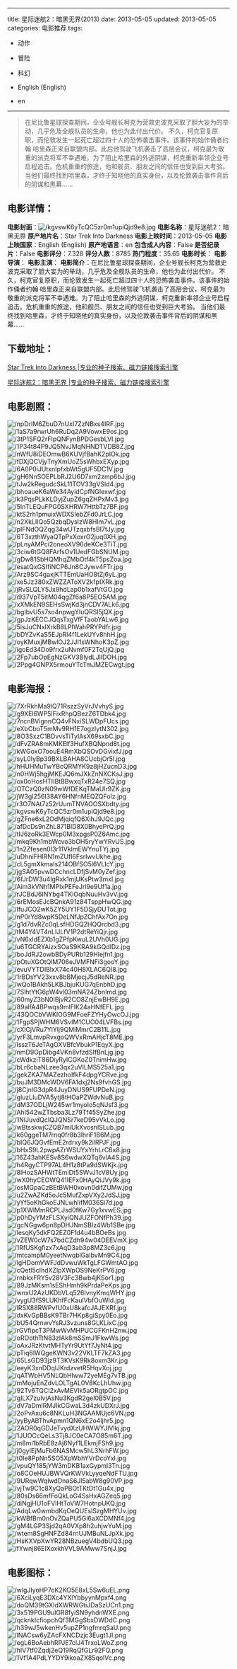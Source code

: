 
---
title: 星际迷航2：暗黑无界(2013)
date: 2013-05-05
updated: 2013-05-05
categories: 电影推荐
tags:
- 动作
- 冒险
- 科幻

- English (English)
- en
---


> 在尼比鲁星球探查期间，企业号舰长柯克为营救史波克采取了胆大妄为的举动，几乎危及全舰队员的生命，他也为此付出代价。 不久，柯克官复原职，而伦敦发生一起死亡超过四十人的恐怖袭击事件。该事件的始作俑者约翰·哈里森正来自联盟内部。此后他驾驶飞机袭击了高层会议，柯克最为敬重的派克将军不幸遇难。为了阻止哈里森的外逃阴谋，柯克重新率领企业号启程追击。危机重重的旅途，他和舰员、朋友之间的信任也受到巨大考验。  当他们最终找到哈里森，才终于知晓他的真实身份，以及伦敦袭击事件背后的阴谋和黑幕……

## **电影详情**：

**电影封面**：<img src="https://image.tmdb.org/t/p/w200/kgvswK6yTcQC5zr0m1upiQjd9e8.jpg" alt="/kgvswK6yTcQC5zr0m1upiQjd9e8.jpg" title="/kgvswK6yTcQC5zr0m1upiQjd9e8.jpg">
**电影名称**：星际迷航2：暗黑无界
**原产地片名**：Star Trek Into Darkness
**电影上映时间**：2013-05-05
**电影上映国家**：English (English)
**原产地语言**：en
**包含成人内容**：False
**是否纪录片**：False
**电影评分**：7.328
**评分人数**：8785
**热门程度**：35.65
**电影时长**：
**电影导演**：
**电影主演**：
**电影简介**：在尼比鲁星球探查期间，企业号舰长柯克为营救史波克采取了胆大妄为的举动，几乎危及全舰队员的生命，他也为此付出代价。 不久，柯克官复原职，而伦敦发生一起死亡超过四十人的恐怖袭击事件。该事件的始作俑者约翰·哈里森正来自联盟内部。此后他驾驶飞机袭击了高层会议，柯克最为敬重的派克将军不幸遇难。为了阻止哈里森的外逃阴谋，柯克重新率领企业号启程追击。危机重重的旅途，他和舰员、朋友之间的信任也受到巨大考验。  当他们最终找到哈里森，才终于知晓他的真实身份，以及伦敦袭击事件背后的阴谋和黑幕……

## **下载地址**：
[Star Trek Into Darkness |专业的种子搜索、磁力链接搜索引擎](https://movie.amd794.com:2083/?search=Star%20Trek%20Into%20Darkness&ordering=&mode=match_phrase&page_size=10&page=1)

[星际迷航2：暗黑无界 |专业的种子搜索、磁力链接搜索引擎](https://movie.amd794.com:2083/?search=%E6%98%9F%E9%99%85%E8%BF%B7%E8%88%AA2%EF%BC%9A%E6%9A%97%E9%BB%91%E6%97%A0%E7%95%8C&ordering=&mode=match_phrase&page_size=10&page=1)
 

## **电影剧照**：
<img src="https://image.tmdb.org/t/p/original/npDrIM6ZbuD7nUxI7ZzNBxs4IRF.jpg" alt="/npDrIM6ZbuD7nUxI7ZzNBxs4IRF.jpg" title="/npDrIM6ZbuD7nUxI7ZzNBxs4IRF.jpg"><img src="https://image.tmdb.org/t/p/original/1aS7a9rwrUh6RuDq2A9VowxE9os.jpg" alt="/1aS7a9rwrUh6RuDq2A9VowxE9os.jpg" title="/1aS7a9rwrUh6RuDq2A9VowxE9os.jpg"><img src="https://image.tmdb.org/t/p/original/3tP1SFQ2rFIpQNFynBPDGesbLVI.jpg" alt="/3tP1SFQ2rFIpQNFynBPDGesbLVI.jpg" title="/3tP1SFQ2rFIpQNFynBPDGesbLVI.jpg"><img src="https://image.tmdb.org/t/p/original/1P34t84P9JQ5NvJMqNHNDTVDB8Z.jpg" alt="/1P34t84P9JQ5NvJMqNHNDTVDB8Z.jpg" title="/1P34t84P9JQ5NvJMqNHNDTVDB8Z.jpg"><img src="https://image.tmdb.org/t/p/original/nWfU8iDEOmwB6KUVjfBahK2pIOk.jpg" alt="/nWfU8iDEOmwB6KUVjfBahK2pIOk.jpg" title="/nWfU8iDEOmwB6KUVjfBahK2pIOk.jpg"><img src="https://image.tmdb.org/t/p/original/fDXjQCVjyTnyXmUoZ5sWhbxEXyp.jpg" alt="/fDXjQCVjyTnyXmUoZ5sWhbxEXyp.jpg" title="/fDXjQCVjyTnyXmUoZ5sWhbxEXyp.jpg"><img src="https://image.tmdb.org/t/p/original/6A0P0iJUtxnIpfxbWt5gUF5DC1V.jpg" alt="/6A0P0iJUtxnIpfxbWt5gUF5DC1V.jpg" title="/6A0P0iJUtxnIpfxbWt5gUF5DC1V.jpg"><img src="https://image.tmdb.org/t/p/original/gH6NnSOEPLbRJ2U6D7xm2zmp6bJ.jpg" alt="/gH6NnSOEPLbRJ2U6D7xm2zmp6bJ.jpg" title="/gH6NnSOEPLbRJ2U6D7xm2zmp6bJ.jpg"><img src="https://image.tmdb.org/t/p/original/tJw2kRegudcSkL11TOV33gVSld4.jpg" alt="/tJw2kRegudcSkL11TOV33gVSld4.jpg" title="/tJw2kRegudcSkL11TOV33gVSld4.jpg"><img src="https://image.tmdb.org/t/p/original/bhoaueK6aWe34AyidCpfNGIexwf.jpg" alt="/bhoaueK6aWe34AyidCpfNGIexwf.jpg" title="/bhoaueK6aWe34AyidCpfNGIexwf.jpg"><img src="https://image.tmdb.org/t/p/original/k3PqsPLkKLDyjZupZ6gqZHPxMv3.jpg" alt="/k3PqsPLkKLDyjZupZ6gqZHPxMv3.jpg" title="/k3PqsPLkKLDyjZupZ6gqZHPxMv3.jpg"><img src="https://image.tmdb.org/t/p/original/5InTLEQuFPG0SXHRW7HttbTz7BF.jpg" alt="/5InTLEQuFPG0SXHRW7HttbTz7BF.jpg" title="/5InTLEQuFPG0SXHRW7HttbTz7BF.jpg"><img src="https://image.tmdb.org/t/p/original/ktS2rh1pmuixWDXSIebZFd0JrLC.jpg" alt="/ktS2rh1pmuixWDXSIebZFd0JrLC.jpg" title="/ktS2rh1pmuixWDXSIebZFd0JrLC.jpg"><img src="https://image.tmdb.org/t/p/original/n2XkLIIQo5QzbqDyslzW8HIm7vL.jpg" alt="/n2XkLIIQo5QzbqDyslzW8HIm7vL.jpg" title="/n2XkLIIQo5QzbqDyslzW8HIm7vL.jpg"><img src="https://image.tmdb.org/t/p/original/pIFNdOQZqg34wUTzqxbfsBI7tJy.jpg" alt="/pIFNdOQZqg34wUTzqxbfsBI7tJy.jpg" title="/pIFNdOQZqg34wUTzqxbfsBI7tJy.jpg"><img src="https://image.tmdb.org/t/p/original/6T3xzthWyaQTpPxXoxrG2juq0XH.jpg" alt="/6T3xzthWyaQTpPxXoxrG2juq0XH.jpg" title="/6T3xzthWyaQTpPxXoxrG2juq0XH.jpg"><img src="https://image.tmdb.org/t/p/original/pLnyAMPci2oneoXV96deKCe3TiT.jpg" alt="/pLnyAMPci2oneoXV96deKCe3TiT.jpg" title="/pLnyAMPci2oneoXV96deKCe3TiT.jpg"><img src="https://image.tmdb.org/t/p/original/3ciw6tGQ8FArfsOv1UedFGbSNUM.jpg" alt="/3ciw6tGQ8FArfsOv1UedFGbSNUM.jpg" title="/3ciw6tGQ8FArfsOv1UedFGbSNUM.jpg"><img src="https://image.tmdb.org/t/p/original/gDw81SbHQMhqZMbOtf4kT5psZoa.jpg" alt="/gDw81SbHQMhqZMbOtf4kT5psZoa.jpg" title="/gDw81SbHQMhqZMbOtf4kT5psZoa.jpg"><img src="https://image.tmdb.org/t/p/original/esatQxGSIfiNCP6Jn8CJywv4FTr.jpg" alt="/esatQxGSIfiNCP6Jn8CJywv4FTr.jpg" title="/esatQxGSIfiNCP6Jn8CJywv4FTr.jpg"><img src="https://image.tmdb.org/t/p/original/Arz9SC4gaxjKTTEmUaHO8tZj6yL.jpg" alt="/Arz9SC4gaxjKTTEmUaHO8tZj6yL.jpg" title="/Arz9SC4gaxjKTTEmUaHO8tZj6yL.jpg"><img src="https://image.tmdb.org/t/p/original/xe5Jz380xZWZZAToXV2k1pIXRk.jpg" alt="/xe5Jz380xZWZZAToXV2k1pIXRk.jpg" title="/xe5Jz380xZWZZAToXV2k1pIXRk.jpg"><img src="https://image.tmdb.org/t/p/original/jRvSLQLY5Jx9hdLap0b1xafVtGO.jpg" alt="/jRvSLQLY5Jx9hdLap0b1xafVtGO.jpg" title="/jRvSLQLY5Jx9hdLap0b1xafVtGO.jpg"><img src="https://image.tmdb.org/t/p/original/i937VpT5itM04qgZf6a8P5EO5AM.jpg" alt="/i937VpT5itM04qgZf6a8P5EO5AM.jpg" title="/i937VpT5itM04qgZf6a8P5EO5AM.jpg"><img src="https://image.tmdb.org/t/p/original/xXMkEN9SEHsSwjKd3jnCDV7ALk6.jpg" alt="/xXMkEN9SEHsSwjKd3jnCDV7ALk6.jpg" title="/xXMkEN9SEHsSwjKd3jnCDV7ALk6.jpg"><img src="https://image.tmdb.org/t/p/original/bgIbvU5s7so4npwgYIuQRSl5jQX.jpg" alt="/bgIbvU5s7so4npwgYIuQRSl5jQX.jpg" title="/bgIbvU5s7so4npwgYIuQRSl5jQX.jpg"><img src="https://image.tmdb.org/t/p/original/gpJzKECCJQqsTxgVfFTaobYALw6.jpg" alt="/gpJzKECCJQqsTxgVfFTaobYALw6.jpg" title="/gpJzKECCJQqsTxgVfFTaobYALw6.jpg"><img src="https://image.tmdb.org/t/p/original/5isJuCNxlXrkB8LPIWahPRYPdfr.jpg" alt="/5isJuCNxlXrkB8LPIWahPRYPdfr.jpg" title="/5isJuCNxlXrkB8LPIWahPRYPdfr.jpg"><img src="https://image.tmdb.org/t/p/original/bDYZvKaS5EJpRl4f1LekUYv8hhH.jpg" alt="/bDYZvKaS5EJpRl4f1LekUYv8hhH.jpg" title="/bDYZvKaS5EJpRl4f1LekUYv8hhH.jpg"><img src="https://image.tmdb.org/t/p/original/oyKMuxjMBwlOJ2JJI1sWNhoK3pZ.jpg" alt="/oyKMuxjMBwlOJ2JJI1sWNhoK3pZ.jpg" title="/oyKMuxjMBwlOJ2JJI1sWNhoK3pZ.jpg"><img src="https://image.tmdb.org/t/p/original/igoEd34Do9frx2uNvmf0F2TqUjQ.jpg" alt="/igoEd34Do9frx2uNvmf0F2TqUjQ.jpg" title="/igoEd34Do9frx2uNvmf0F2TqUjQ.jpg"><img src="https://image.tmdb.org/t/p/original/2Fp7ubOpEgNzGKV3BlydLJlIDOH.jpg" alt="/2Fp7ubOpEgNzGKV3BlydLJlIDOH.jpg" title="/2Fp7ubOpEgNzGKV3BlydLJlIDOH.jpg"><img src="https://image.tmdb.org/t/p/original/2Ppg4GNPX5rmouYTcTmJMZECwgt.jpg" alt="/2Ppg4GNPX5rmouYTcTmJMZECwgt.jpg" title="/2Ppg4GNPX5rmouYTcTmJMZECwgt.jpg">

## **电影海报**：
<img src="https://image.tmdb.org/t/p/original/7XrRkhMa9lQ71RszzSyVrJVvhyS.jpg" alt="/7XrRkhMa9lQ71RszzSyVrJVvhyS.jpg" title="/7XrRkhMa9lQ71RszzSyVrJVvhyS.jpg"><img src="https://image.tmdb.org/t/p/original/g9XEl6WP5IFixRhpQBezZ6TDbk4.jpg" alt="/g9XEl6WP5IFixRhpQBezZ6TDbk4.jpg" title="/g9XEl6WP5IFixRhpQBezZ6TDbk4.jpg"><img src="https://image.tmdb.org/t/p/original/7ncnBVignnCQ4vFNxiSLWDpFUcs.jpg" alt="/7ncnBVignnCQ4vFNxiSLWDpFUcs.jpg" title="/7ncnBVignnCQ4vFNxiSLWDpFUcs.jpg"><img src="https://image.tmdb.org/t/p/original/eXbCboT5mMv9RH1E7ogzIytN302.jpg" alt="/eXbCboT5mMv9RH1E7ogzIytN302.jpg" title="/eXbCboT5mMv9RH1E7ogzIytN302.jpg"><img src="https://image.tmdb.org/t/p/original/8O3SxzC1BDvvsTiTylAsX69sxbC.jpg" alt="/8O3SxzC1BDvvsTiTylAsX69sxbC.jpg" title="/8O3SxzC1BDvvsTiTylAsX69sxbC.jpg"><img src="https://image.tmdb.org/t/p/original/dFvZRA8mKMKElf3HufXBQNpnd8t.jpg" alt="/dFvZRA8mKMKElf3HufXBQNpnd8t.jpg" title="/dFvZRA8mKMKElf3HufXBQNpnd8t.jpg"><img src="https://image.tmdb.org/t/p/original/kWGoxO7oouE4RmXbQSOvDGvixfJ.jpg" alt="/kWGoxO7oouE4RmXbQSOvDGvixfJ.jpg" title="/kWGoxO7oouE4RmXbQSOvDGvixfJ.jpg"><img src="https://image.tmdb.org/t/p/original/syL0IyBp39BXLBAHA8CUcbjOr5I.jpg" alt="/syL0IyBp39BXLBAHA8CUcbjOr5I.jpg" title="/syL0IyBp39BXLBAHA8CUcbjOr5I.jpg"><img src="https://image.tmdb.org/t/p/original/hHUHMuTwYBcQRMYK9z8jHZucnD3.jpg" alt="/hHUHMuTwYBcQRMYK9z8jHZucnD3.jpg" title="/hHUHMuTwYBcQRMYK9z8jHZucnD3.jpg"><img src="https://image.tmdb.org/t/p/original/n0HWj5hgjMKEJQ6mJXkZnNXCKsJ.jpg" alt="/n0HWj5hgjMKEJQ6mJXkZnNXCKsJ.jpg" title="/n0HWj5hgjMKEJQ6mJXkZnNXCKsJ.jpg"><img src="https://image.tmdb.org/t/p/original/ox0oHosHTIIBtBBwxqTxR24e7SQ.jpg" alt="/ox0oHosHTIIBtBBwxqTxR24e7SQ.jpg" title="/ox0oHosHTIIBtBBwxqTxR24e7SQ.jpg"><img src="https://image.tmdb.org/t/p/original/OTCzQ0zN09wWfDEKqTMaUlr9ZK.jpg" alt="/OTCzQ0zN09wWfDEKqTMaUlr9ZK.jpg" title="/OTCzQ0zN09wWfDEKqTMaUlr9ZK.jpg"><img src="https://image.tmdb.org/t/p/original/jW3gI256l38AY6HNfnMEQZQFoIz.jpg" alt="/jW3gI256l38AY6HNfnMEQZQFoIz.jpg" title="/jW3gI256l38AY6HNfnMEQZQFoIz.jpg"><img src="https://image.tmdb.org/t/p/original/r3O7NAt7z52rUumTNVAOOSXbdty.jpg" alt="/r3O7NAt7z52rUumTNVAOOSXbdty.jpg" title="/r3O7NAt7z52rUumTNVAOOSXbdty.jpg"><img src="https://image.tmdb.org/t/p/original/kgvswK6yTcQC5zr0m1upiQjd9e8.jpg" alt="/kgvswK6yTcQC5zr0m1upiQjd9e8.jpg" title="/kgvswK6yTcQC5zr0m1upiQjd9e8.jpg"><img src="https://image.tmdb.org/t/p/original/gZFne6xL2OdMjqiqfQ6XihJ9JQc.jpg" alt="/gZFne6xL2OdMjqiqfQ6XihJ9JQc.jpg" title="/gZFne6xL2OdMjqiqfQ6XihJ9JQc.jpg"><img src="https://image.tmdb.org/t/p/original/afDcDs9nZhL871BID8X0BhyePrQ.jpg" alt="/afDcDs9nZhL871BID8X0BhyePrQ.jpg" title="/afDcDs9nZhL871BID8X0BhyePrQ.jpg"><img src="https://image.tmdb.org/t/p/original/tIJ6zoRk3EWcp0M3xpgsP0Z6Amc.jpg" alt="/tIJ6zoRk3EWcp0M3xpgsP0Z6Amc.jpg" title="/tIJ6zoRk3EWcp0M3xpgsP0Z6Amc.jpg"><img src="https://image.tmdb.org/t/p/original/mkq9Kh1mbWcvo3bOH5ryYwYRvUS.jpg" alt="/mkq9Kh1mbWcvo3bOH5ryYwYRvUS.jpg" title="/mkq9Kh1mbWcvo3bOH5ryYwYRvUS.jpg"><img src="https://image.tmdb.org/t/p/original/1n2Zfesen0I3r11VklmEWYnuTYj.jpg" alt="/1n2Zfesen0I3r11VklmEWYnuTYj.jpg" title="/1n2Zfesen0I3r11VklmEWYnuTYj.jpg"><img src="https://image.tmdb.org/t/p/original/uDhniFHIRN1mZUfl6FsrlwvUkhe.jpg" alt="/uDhniFHIRN1mZUfl6FsrlwvUkhe.jpg" title="/uDhniFHIRN1mZUfl6FsrlwvUkhe.jpg"><img src="https://image.tmdb.org/t/p/original/cL5gmXkmaIs214OBfSO5l6VLIcY.jpg" alt="/cL5gmXkmaIs214OBfSO5l6VLIcY.jpg" title="/cL5gmXkmaIs214OBfSO5l6VLIcY.jpg"><img src="https://image.tmdb.org/t/p/original/jgSA05pvwDCchncLDfjSvM0yZef.jpg" alt="/jgSA05pvwDCchncLDfjSvM0yZef.jpg" title="/jgSA05pvwDCchncLDfjSvM0yZef.jpg"><img src="https://image.tmdb.org/t/p/original/6fJrDW3u4lgRxk1mjUKsPtw3mxl.jpg" alt="/6fJrDW3u4lgRxk1mjUKsPtw3mxl.jpg" title="/6fJrDW3u4lgRxk1mjUKsPtw3mxl.jpg"><img src="https://image.tmdb.org/t/p/original/Aim3kVNh1MPIxPEFeJrl9e9Uf1a.jpg" alt="/Aim3kVNh1MPIxPEFeJrl9e9Uf1a.jpg" title="/Aim3kVNh1MPIxPEFeJrl9e9Uf1a.jpg"><img src="https://image.tmdb.org/t/p/original/rJCBdJ6INYbg4TKiOqbNuuHv3vV.jpg" alt="/rJCBdJ6INYbg4TKiOqbNuuHv3vV.jpg" title="/rJCBdJ6INYbg4TKiOqbNuuHv3vV.jpg"><img src="https://image.tmdb.org/t/p/original/6rEMosEJcBQnkA91z84TsppHwQG.jpg" alt="/6rEMosEJcBQnkA91z84TsppHwQG.jpg" title="/6rEMosEJcBQnkA91z84TsppHwQG.jpg"><img src="https://image.tmdb.org/t/p/original/lfuJCO2wK5ZY5UY1F5DSjyDUTot.jpg" alt="/lfuJCO2wK5ZY5UY1F5DSjyDUTot.jpg" title="/lfuJCO2wK5ZY5UY1F5DSjyDUTot.jpg"><img src="https://image.tmdb.org/t/p/original/nP0rYd8wpK5DeLNfJpZChfAx7On.jpg" alt="/nP0rYd8wpK5DeLNfJpZChfAx7On.jpg" title="/nP0rYd8wpK5DeLNfJpZChfAx7On.jpg"><img src="https://image.tmdb.org/t/p/original/g1d7dvRZc0qLsfHDGQ2HQQrcbd3.jpg" alt="/g1d7dvRZc0qLsfHDGQ2HQQrcbd3.jpg" title="/g1d7dvRZc0qLsfHDGQ2HQQrcbd3.jpg"><img src="https://image.tmdb.org/t/p/original/tM4Y4VT4nLIJLfV1P2dtReYiQjr.jpg" alt="/tM4Y4VT4nLIJLfV1P2dtReYiQjr.jpg" title="/tM4Y4VT4nLIJLfV1P2dtReYiQjr.jpg"><img src="https://image.tmdb.org/t/p/original/vN6xldEZXb1gZPfpKwuL2UVh0UG.jpg" alt="/vN6xldEZXb1gZPfpKwuL2UVh0UG.jpg" title="/vN6xldEZXb1gZPfpKwuL2UVh0UG.jpg"><img src="https://image.tmdb.org/t/p/original/u6TGCRYAizxSOaS9KRA9kGQdlDz.jpg" alt="/u6TGCRYAizxSOaS9KRA9kGQdlDz.jpg" title="/u6TGCRYAizxSOaS9KRA9kGQdlDz.jpg"><img src="https://image.tmdb.org/t/p/original/boJdRJ2owbBDyPURb129Hlejfn1.jpg" alt="/boJdRJ2owbBDyPURb129Hlejfn1.jpg" title="/boJdRJ2owbBDyPURb129Hlejfn1.jpg"><img src="https://image.tmdb.org/t/p/original/pOtuXGOtQlM706eJVMFNFi3gooY.jpg" alt="/pOtuXGOtQlM706eJVMFNFi3gooY.jpg" title="/pOtuXGOtQlM706eJVMFNFi3gooY.jpg"><img src="https://image.tmdb.org/t/p/original/evuVYTDIBlxX74c40H8XLAC6QI8.jpg" alt="/evuVYTDIBlxX74c40H8XLAC6QI8.jpg" title="/evuVYTDIBlxX74c40H8XLAC6QI8.jpg"><img src="https://image.tmdb.org/t/p/original/1rBDsYV23xxv8bBMjecjJ5dReNR.jpg" alt="/1rBDsYV23xxv8bBMjecjJ5dReNR.jpg" title="/1rBDsYV23xxv8bBMjecjJ5dReNR.jpg"><img src="https://image.tmdb.org/t/p/original/wQo1BAkh5LKBJbjuKUG7qEnbhD.jpg" alt="/wQo1BAkh5LKBJbjuKUG7qEnbhD.jpg" title="/wQo1BAkh5LKBJbjuKUG7qEnbhD.jpg"><img src="https://image.tmdb.org/t/p/original/7SlhtYtG6pW4vl03mNA24ZbnImd.jpg" alt="/7SlhtYtG6pW4vl03mNA24ZbnImd.jpg" title="/7SlhtYtG6pW4vl03mNA24ZbnImd.jpg"><img src="https://image.tmdb.org/t/p/original/60myZ3bN0IBjvR2CO8ZnjEwBH9E.jpg" alt="/60myZ3bN0IBjvR2CO8ZnjEwBH9E.jpg" title="/60myZ3bN0IBjvR2CO8ZnjEwBH9E.jpg"><img src="https://image.tmdb.org/t/p/original/89alfA4BPwqs9mlFlK24aHNfEFL.jpg" alt="/89alfA4BPwqs9mlFlK24aHNfEFL.jpg" title="/89alfA4BPwqs9mlFlK24aHNfEFL.jpg"><img src="https://image.tmdb.org/t/p/original/43QOCbVWKlOG9MFoeFZYHyOwcOJ.jpg" alt="/43QOCbVWKlOG9MFoeFZYHyOwcOJ.jpg" title="/43QOCbVWKlOG9MFoeFZYHyOwcOJ.jpg"><img src="https://image.tmdb.org/t/p/original/1FgpSPjWHM6VSvIM1CUO04LVFBs.jpg" alt="/1FgpSPjWHM6VSvIM1CUO04LVFBs.jpg" title="/1FgpSPjWHM6VSvIM1CUO04LVFBs.jpg"><img src="https://image.tmdb.org/t/p/original/cXlCjVRu7YlYlj9QMlMmrC2B11L.jpg" alt="/cXlCjVRu7YlYlj9QMlMmrC2B11L.jpg" title="/cXlCjVRu7YlYlj9QMlMmrC2B11L.jpg"><img src="https://image.tmdb.org/t/p/original/yrF3LmvpRvxgoQWVxRmAHjcT8ME.jpg" alt="/yrF3LmvpRvxgoQWVxRmAHjcT8ME.jpg" title="/yrF3LmvpRvxgoQWVxRmAHjcT8ME.jpg"><img src="https://image.tmdb.org/t/p/original/lsszT6JeTAgOXVBfcVbukP1EqyX.jpg" alt="/lsszT6JeTAgOXVBfcVbukP1EqyX.jpg" title="/lsszT6JeTAgOXVBfcVbukP1EqyX.jpg"><img src="https://image.tmdb.org/t/p/original/nmD9OpDibg4VKn8vfzdSIfBnLjg.jpg" alt="/nmD9OpDibg4VKn8vfzdSIfBnLjg.jpg" title="/nmD9OpDibg4VKn8vfzdSIfBnLjg.jpg"><img src="https://image.tmdb.org/t/p/original/cWdkziT86DiyRyICGKoZ0TnimHw.jpg" alt="/cWdkziT86DiyRyICGKoZ0TnimHw.jpg" title="/cWdkziT86DiyRyICGKoZ0TnimHw.jpg"><img src="https://image.tmdb.org/t/p/original/bLr6cbaNLzee3qx2uVILMS525a1.jpg" alt="/bLr6cbaNLzee3qx2uVILMS525a1.jpg" title="/bLr6cbaNLzee3qx2uVILMS525a1.jpg"><img src="https://image.tmdb.org/t/p/original/gekZKA7MAZezhoIfkF4dpgYCRve.jpg" alt="/gekZKA7MAZezhoIfkF4dpgYCRve.jpg" title="/gekZKA7MAZezhoIfkF4dpgYCRve.jpg"><img src="https://image.tmdb.org/t/p/original/buJM3DMcWDV6FA1dxj2Ns9fvhGS.jpg" alt="/buJM3DMcWDV6FA1dxj2Ns9fvhGS.jpg" title="/buJM3DMcWDV6FA1dxj2Ns9fvhGS.jpg"><img src="https://image.tmdb.org/t/p/original/j8CjnlG3dpR4JuyDNUS9FUPDeN.jpg" alt="/j8CjnlG3dpR4JuyDNUS9FUPDeN.jpg" title="/j8CjnlG3dpR4JuyDNUS9FUPDeN.jpg"><img src="https://image.tmdb.org/t/p/original/gluzLIuDVA5ytj8tHOaPZWdvNuB.jpg" alt="/gluzLIuDVA5ytj8tHOaPZWdvNuB.jpg" title="/gluzLIuDVA5ytj8tHOaPZWdvNuB.jpg"><img src="https://image.tmdb.org/t/p/original/dM37ODLjW245wr1myoIo5qNJsf3.jpg" alt="/dM37ODLjW245wr1myoIo5qNJsf3.jpg" title="/dM37ODLjW245wr1myoIo5qNJsf3.jpg"><img src="https://image.tmdb.org/t/p/original/Ahl542wZTbsba3Lz79Tf45SyZhe.jpg" alt="/Ahl542wZTbsba3Lz79Tf45SyZhe.jpg" title="/Ahl542wZTbsba3Lz79Tf45SyZhe.jpg"><img src="https://image.tmdb.org/t/p/original/1NlJuvdQcIQJQNSr7keD95vVkLo.jpg" alt="/1NlJuvdQcIQJQNSr7keD95vVkLo.jpg" title="/1NlJuvdQcIQJQNSr7keD95vVkLo.jpg"><img src="https://image.tmdb.org/t/p/original/wBtsskwjCZQB7miUkXvosnlSLub.jpg" alt="/wBtsskwjCZQB7miUkXvosnlSLub.jpg" title="/wBtsskwjCZQB7miUkXvosnlSLub.jpg"><img src="https://image.tmdb.org/t/p/original/k60ggeTM7rnq0fr8b3lhriF1B6M.jpg" alt="/k60ggeTM7rnq0fr8b3lhriF1B6M.jpg" title="/k60ggeTM7rnq0fr8b3lhriF1B6M.jpg"><img src="https://image.tmdb.org/t/p/original/bIQ6JQGvfEmE2rdrxy9k2ilRPJF.jpg" alt="/bIQ6JQGvfEmE2rdrxy9k2ilRPJF.jpg" title="/bIQ6JQGvfEmE2rdrxy9k2ilRPJF.jpg"><img src="https://image.tmdb.org/t/p/original/bHxS9L2pwpAZrWSUYxYrhLrC6x8.jpg" alt="/bHxS9L2pwpAZrWSUYxYrhLrC6x8.jpg" title="/bHxS9L2pwpAZrWSUYxYrhLrC6x8.jpg"><img src="https://image.tmdb.org/t/p/original/16Z43ahKESv8S6wdwXQTq6vlA4S.jpg" alt="/16Z43ahKESv8S6wdwXQTq6vlA4S.jpg" title="/16Z43ahKESv8S6wdwXQTq6vlA4S.jpg"><img src="https://image.tmdb.org/t/p/original/h4RgyCTP97AL4H1z8tPa9dSWKjk.jpg" alt="/h4RgyCTP97AL4H1z8tPa9dSWKjk.jpg" title="/h4RgyCTP97AL4H1z8tPa9dSWKjk.jpg"><img src="https://image.tmdb.org/t/p/original/8lHozSAHWtTEmiDt5SWvJ1cV8Uy.jpg" alt="/8lHozSAHWtTEmiDt5SWvJ1cV8Uy.jpg" title="/8lHozSAHWtTEmiDt5SWvJ1cV8Uy.jpg"><img src="https://image.tmdb.org/t/p/original/wX0hyCEOWQ41IEFx0HAyQiJVy9k.jpg" alt="/wX0hyCEOWQ41IEFx0HAyQiJVy9k.jpg" title="/wX0hyCEOWQ41IEFx0HAyQiJVy9k.jpg"><img src="https://image.tmdb.org/t/p/original/osMGpaCzBEtBWH0xovn0difZUMw.jpg" alt="/osMGpaCzBEtBWH0xovn0difZUMw.jpg" title="/osMGpaCzBEtBWH0xovn0difZUMw.jpg"><img src="https://image.tmdb.org/t/p/original/u2ZwAZKd5oJc5MufZxpVXy2JdSJ.jpg" alt="/u2ZwAZKd5oJc5MufZxpVXy2JdSJ.jpg" title="/u2ZwAZKd5oJc5MufZxpVXy2JdSJ.jpg"><img src="https://image.tmdb.org/t/p/original/yYf5oKhGkoEJNLwhIifM036Si7d.jpg" alt="/yYf5oKhGkoEJNLwhIifM036Si7d.jpg" title="/yYf5oKhGkoEJNLwhIifM036Si7d.jpg"><img src="https://image.tmdb.org/t/p/original/p1XWlMmRCPLJsd0fKw7Gy1xvwES.jpg" alt="/p1XWlMmRCPLJsd0fKw7Gy1xvwES.jpg" title="/p1XWlMmRCPLJsd0fKw7Gy1xvwES.jpg"><img src="https://image.tmdb.org/t/p/original/p0hDyYMzFLSXyiQNJUZFONfPh39.jpg" alt="/p0hDyYMzFLSXyiQNJUZFONfPh39.jpg" title="/p0hDyYMzFLSXyiQNJUZFONfPh39.jpg"><img src="https://image.tmdb.org/t/p/original/gcNGgw6pn8pDHJNmSBIz4Wb1SBe.jpg" alt="/gcNGgw6pn8pDHJNmSBIz4Wb1SBe.jpg" title="/gcNGgw6pn8pDHJNmSBIz4Wb1SBe.jpg"><img src="https://image.tmdb.org/t/p/original/lesqKy5dkFQ2EZ0Ffd4u4bBOeBs.jpg" alt="/lesqKy5dkFQ2EZ0Ffd4u4bBOeBs.jpg" title="/lesqKy5dkFQ2EZ0Ffd4u4bBOeBs.jpg"><img src="https://image.tmdb.org/t/p/original/vZEW0cW7s7bdCZdh94w04DEEVmX.jpg" alt="/vZEW0cW7s7bdCZdh94w04DEEVmX.jpg" title="/vZEW0cW7s7bdCZdh94w04DEEVmX.jpg"><img src="https://image.tmdb.org/t/p/original/1RfUSKgfizx7xAqD3ab3p8MZ3c6.jpg" alt="/1RfUSKgfizx7xAqD3ab3p8MZ3c6.jpg" title="/1RfUSKgfizx7xAqD3ab3p8MZ3c6.jpg"><img src="https://image.tmdb.org/t/p/original/mtcampM0yeetNwqblGaIbvMn9C4.jpg" alt="/mtcampM0yeetNwqblGaIbvMn9C4.jpg" title="/mtcampM0yeetNwqblGaIbvMn9C4.jpg"><img src="https://image.tmdb.org/t/p/original/lgHDomVWFJdDvwuWkTgLFGWmtAO.jpg" alt="/lgHDomVWFJdDvwuWkTgLFGWmtAO.jpg" title="/lgHDomVWFJdDvwuWkTgLFGWmtAO.jpg"><img src="https://image.tmdb.org/t/p/original/cQetl5cIhdXZlpXWpOS9NeKrPV6.jpg" alt="/cQetl5cIhdXZlpXWpOS9NeKrPV6.jpg" title="/cQetl5cIhdXZlpXWpOS9NeKrPV6.jpg"><img src="https://image.tmdb.org/t/p/original/rnbkxFRY5v28V3Fc3Bwb4jKSor1.jpg" alt="/rnbkxFRY5v28V3Fc3Bwb4jKSor1.jpg" title="/rnbkxFRY5v28V3Fc3Bwb4jKSor1.jpg"><img src="https://image.tmdb.org/t/p/original/89JzMKsm1sEShHmh9kPrdaPeKps.jpg" alt="/89JzMKsm1sEShHmh9kPrdaPeKps.jpg" title="/89JzMKsm1sEShHmh9kPrdaPeKps.jpg"><img src="https://image.tmdb.org/t/p/original/wnxU2AzUKDbVLq526IvnyKmqWHY.jpg" alt="/wnxU2AzUKDbVLq526IvnyKmqWHY.jpg" title="/wnxU2AzUKDbVLq526IvnyKmqWHY.jpg"><img src="https://image.tmdb.org/t/p/original/vygU3fS9LUKhfFcKaulVbfOuWld.jpg" alt="/vygU3fS9LUKhfFcKaulVbfOuWld.jpg" title="/vygU3fS9LUKhfFcKaulVbfOuWld.jpg"><img src="https://image.tmdb.org/t/p/original/lRSX88RWPvfU0xU8kafcJAJEXRf.jpg" alt="/lRSX88RWPvfU0xU8kafcJAJEXRf.jpg" title="/lRSX88RWPvfU0xU8kafcJAJEXRf.jpg"><img src="https://image.tmdb.org/t/p/original/dxKvGpBBsK9TBr7HKp8giSpy0Eo.jpg" alt="/dxKvGpBBsK9TBr7HKp8giSpy0Eo.jpg" title="/dxKvGpBBsK9TBr7HKp8giSpy0Eo.jpg"><img src="https://image.tmdb.org/t/p/original/bU54QrnwvYsRJ3vzuns8GLKLixC.jpg" alt="/bU54QrnwvYsRJ3vzuns8GLKLixC.jpg" title="/bU54QrnwvYsRJ3vzuns8GLKLixC.jpg"><img src="https://image.tmdb.org/t/p/original/rGVfipcT3PMwWvMHPUCGFKnH2nw.jpg" alt="/rGVfipcT3PMwWvMHPUCGFKnH2nw.jpg" title="/rGVfipcT3PMwWvMHPUCGFKnH2nw.jpg"><img src="https://image.tmdb.org/t/p/original/oROothTtN83zIAk8mSSmJ1FkwWs.jpg" alt="/oROothTtN83zIAk8mSSmJ1FkwWs.jpg" title="/oROothTtN83zIAk8mSSmJ1FkwWs.jpg"><img src="https://image.tmdb.org/t/p/original/oAxJRzKtvtMHTyYr9UtYf7JyNt4.jpg" alt="/oAxJRzKtvtMHTyYr9UtYf7JyNt4.jpg" title="/oAxJRzKtvtMHTyYr9UtYf7JyNt4.jpg"><img src="https://image.tmdb.org/t/p/original/pTiq6lWQgeKWN3v22VKLTF7kZA3.jpg" alt="/pTiq6lWQgeKWN3v22VKLTF7kZA3.jpg" title="/pTiq6lWQgeKWN3v22VKLTF7kZA3.jpg"><img src="https://image.tmdb.org/t/p/original/65LsGD93jz9T3KVsK9Rk8oxm3Kr.jpg" alt="/65LsGD93jz9T3KVsK9Rk8oxm3Kr.jpg" title="/65LsGD93jz9T3KVsK9Rk8oxm3Kr.jpg"><img src="https://image.tmdb.org/t/p/original/eeyK3xnDDqlJKrdzvetR5HqvXoj.jpg" alt="/eeyK3xnDDqlJKrdzvetR5HqvXoj.jpg" title="/eeyK3xnDDqlJKrdzvetR5HqvXoj.jpg"><img src="https://image.tmdb.org/t/p/original/qATWbHV5NLQbHIww72yeMEg7vTB.jpg" alt="/qATWbHV5NLQbHIww72yeMEg7vTB.jpg" title="/qATWbHV5NLQbHIww72yeMEg7vTB.jpg"><img src="https://image.tmdb.org/t/p/original/mMojuEnZdvLOLTgAL0V8KcLhUhw.jpg" alt="/mMojuEnZdvLOLTgAL0V8KcLhUhw.jpg" title="/mMojuEnZdvLOLTgAL0V8KcLhUhw.jpg"><img src="https://image.tmdb.org/t/p/original/92Tv6TQCl2xAvMEVIk5aORgtpOC.jpg" alt="/92Tv6TQCl2xAvMEVIk5aORgtpOC.jpg" title="/92Tv6TQCl2xAvMEVIk5aORgtpOC.jpg"><img src="https://image.tmdb.org/t/p/original/gILX7zuIvjAsNu3KgdR2geI0B5V.jpg" alt="/gILX7zuIvjAsNu3KgdR2geI0B5V.jpg" title="/gILX7zuIvjAsNu3KgdR2geI0B5V.jpg"><img src="https://image.tmdb.org/t/p/original/dV7aDmlRMJIkCGwaL3d4zkUDXrJ.jpg" alt="/dV7aDmlRMJIkCGwaL3d4zkUDXrJ.jpg" title="/dV7aDmlRMJIkCGwaL3d4zkUDXrJ.jpg"><img src="https://image.tmdb.org/t/p/original/2oPvAxu6c8NKLuH3NGAAMUjc6VN.jpg" alt="/2oPvAxu6c8NKLuH3NGAAMUjc6VN.jpg" title="/2oPvAxu6c8NKLuH3NGAAMUjc6VN.jpg"><img src="https://image.tmdb.org/t/p/original/yyByABThvApmn1QN6xE2o4Ijhr5.jpg" alt="/yyByABThvApmn1QN6xE2o4Ijhr5.jpg" title="/yyByABThvApmn1QN6xE2o4Ijhr5.jpg"><img src="https://image.tmdb.org/t/p/original/2AOR0qGDJeTvydXzUHWWYJlVlkj.jpg" alt="/2AOR0qGDJeTvydXzUHWWYJlVlkj.jpg" title="/2AOR0qGDJeTvydXzUHWWYJlVlkj.jpg"><img src="https://image.tmdb.org/t/p/original/1JUOCcQeLs3Tj8JC0eCA7O85m6T.jpg" alt="/1JUOCcQeLs3Tj8JC0eCA7O85m6T.jpg" title="/1JUOCcQeLs3Tj8JC0eCA7O85m6T.jpg"><img src="https://image.tmdb.org/t/p/original/m8mi1bRbE8zAj6Nyf1LEkmjFSh9.jpg" alt="/m8mi1bRbE8zAj6Nyf1LEkmjFSh9.jpg" title="/m8mi1bRbE8zAj6Nyf1LEkmjFSh9.jpg"><img src="https://image.tmdb.org/t/p/original/j0gyIEjMuFb6NASMcw5hL3NrhFW.jpg" alt="/j0gyIEjMuFb6NASMcw5hL3NrhFW.jpg" title="/j0gyIEjMuFb6NASMcw5hL3NrhFW.jpg"><img src="https://image.tmdb.org/t/p/original/t0Ie8PpNn5SO5XpWbhYVrDcoYxl.jpg" alt="/t0Ie8PpNn5SO5XpWbhYVrDcoYxl.jpg" title="/t0Ie8PpNn5SO5XpWbhYVrDcoYxl.jpg"><img src="https://image.tmdb.org/t/p/original/vpuQY185jYW3mDKB1axGypml3Tn.jpg" alt="/vpuQY185jYW3mDKB1axGypml3Tn.jpg" title="/vpuQY185jYW3mDKB1axGypml3Tn.jpg"><img src="https://image.tmdb.org/t/p/original/o8COeHUJBWVQrKWVkLyyqeNdFTU.jpg" alt="/o8COeHUJBWVQrKWVkLyyqeNdFTU.jpg" title="/o8COeHUJBWVQrKWVkLyyqeNdFTU.jpg"><img src="https://image.tmdb.org/t/p/original/9URqwWqIwdDnaS6Jl5abW8g90VP.jpg" alt="/9URqwWqIwdDnaS6Jl5abW8g90VP.jpg" title="/9URqwWqIwdDnaS6Jl5abW8g90VP.jpg"><img src="https://image.tmdb.org/t/p/original/vjTw9C1c8XyQaPBOtTKtDt1Gu4x.jpg" alt="/vjTw9C1c8XyQaPBOtTKtDt1Gu4x.jpg" title="/vjTw9C1c8XyQaPBOtTKtDt1Gu4x.jpg"><img src="https://image.tmdb.org/t/p/original/80sDs66mfFoQkLoG4SsHxAGZeq5.jpg" alt="/80sDs66mfFoQkLoG4SsHxAGZeq5.jpg" title="/80sDs66mfFoQkLoG4SsHxAGZeq5.jpg"><img src="https://image.tmdb.org/t/p/original/diNgjHU1oFVlHtToVW7HotnpUKQ.jpg" alt="/diNgjHU1oFVlHtToVW7HotnpUKQ.jpg" title="/diNgjHU1oFVlHtToVW7HotnpUKQ.jpg"><img src="https://image.tmdb.org/t/p/original/AdqLw0wmbdKqOeQUEslSzgMHYUv.jpg" alt="/AdqLw0wmbdKqOeQUEslSzgMHYUv.jpg" title="/AdqLw0wmbdKqOeQUEslSzgMHYUv.jpg"><img src="https://image.tmdb.org/t/p/original/kWBfBm0nOvZQaPU5Gl6aXCDMNf4.jpg" alt="/kWBfBm0nOvZQaPU5Gl6aXCDMNf4.jpg" title="/kWBfBm0nOvZQaPU5Gl6aXCDMNf4.jpg"><img src="https://image.tmdb.org/t/p/original/gM4LGP3Sjd2qA0VXp8h2uhjwYuM.jpg" alt="/gM4LGP3Sjd2qA0VXp8h2uhjwYuM.jpg" title="/gM4LGP3Sjd2qA0VXp8h2uhjwYuM.jpg"><img src="https://image.tmdb.org/t/p/original/wtem8SgHNFZd84rnUJMBuNLJpXk.jpg" alt="/wtem8SgHNFZd84rnUJMBuNLJpXk.jpg" title="/wtem8SgHNFZd84rnUJMBuNLJpXk.jpg"><img src="https://image.tmdb.org/t/p/original/HsKXVpXwYR28NBzuegV4bdbUQ3.jpg" alt="/HsKXVpXwYR28NBzuegV4bdbUQ3.jpg" title="/HsKXVpXwYR28NBzuegV4bdbUQ3.jpg"><img src="https://image.tmdb.org/t/p/original/fYwnj86EIXoxkhVVL9AMww7SnjJ.jpg" alt="/fYwnj86EIXoxkhVVL9AMww7SnjJ.jpg" title="/fYwnj86EIXoxkhVVL9AMww7SnjJ.jpg">

## **电影图标**：
<img src="https://image.tmdb.org/t/p/original/wlgJIyoHP7oK2KO5E8xL5Sw6uEL.png" alt="/wlgJIyoHP7oK2KO5E8xL5Sw6uEL.png" title="/wlgJIyoHP7oK2KO5E8xL5Sw6uEL.png"><img src="https://image.tmdb.org/t/p/original/6XciLyqE3DXc4YXlYbbyynMpxf4.png" alt="/6XciLyqE3DXc4YXlYbbyynMpxf4.png" title="/6XciLyqE3DXc4YXlYbbyynMpxf4.png"><img src="https://image.tmdb.org/t/p/original/doQM39tGXIdXWRWGtiJDaSzUCn1.png" alt="/doQM39tGXIdXWRWGtiJDaSzUCn1.png" title="/doQM39tGXIdXWRWGtiJDaSzUCn1.png"><img src="https://image.tmdb.org/t/p/original/3x519PGU9ulGR8fyiSN9yhdnWXE.png" alt="/3x519PGU9ulGR8fyiSN9yhdnWXE.png" title="/3x519PGU9ulGR8fyiSN9yhdnWXE.png"><img src="https://image.tmdb.org/t/p/original/qcknkIcfiopchQf3MGgSbxDWDdC.png" alt="/qcknkIcfiopchQf3MGgSbxDWDdC.png" title="/qcknkIcfiopchQf3MGgSbxDWDdC.png"><img src="https://image.tmdb.org/t/p/original/h39wJ5wkenHv5upZP1ngfmrqSaU.png" alt="/h39wJ5wkenHv5upZP1ngfmrqSaU.png" title="/h39wJ5wkenHv5upZP1ngfmrqSaU.png"><img src="https://image.tmdb.org/t/p/original/lNACsw6yZAcFXNCDzjc3Eugt1Jl.png" alt="/lNACsw6yZAcFXNCDzjc3Eugt1Jl.png" title="/lNACsw6yZAcFXNCDzjc3Eugt1Jl.png"><img src="https://image.tmdb.org/t/p/original/egL6BoAebhRPJE7clJ4TrxoLWoZ.png" alt="/egL6BoAebhRPJE7clJ4TrxoLWoZ.png" title="/egL6BoAebhRPJE7clJ4TrxoLWoZ.png"><img src="https://image.tmdb.org/t/p/original/hIV7tf0Zqdj2eQ19RqQfGLr92FQ.png" alt="/hIV7tf0Zqdj2eQ19RqQfGLr92FQ.png" title="/hIV7tf0Zqdj2eQ19RqQfGLr92FQ.png"><img src="https://image.tmdb.org/t/p/original/1Vf1A4PdLYYDY9ikoaZX85qolVc.png" alt="/1Vf1A4PdLYYDY9ikoaZX85qolVc.png" title="/1Vf1A4PdLYYDY9ikoaZX85qolVc.png">
